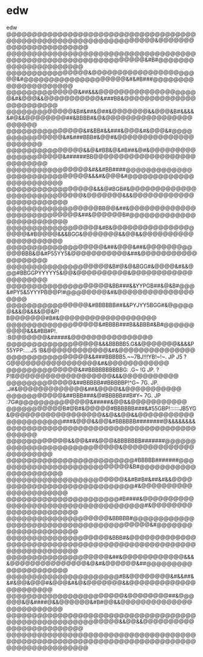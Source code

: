 # edw
edw
@@@@@@@@@@@@@@@@@@@@@@@@@@@@@@@@@@@@@@@@@@@@@@@@@@@@@@@@@@@@@@@@@@&@@@@@@@@@@@@@@@@@@@@@@@
@@@@@@@@@@@@@@@@@@@@@@@@@@@@@@@@@@@@@@@@@@@@@@@@@@@@@@@@@@@@@@@@&#B#@@@@@@@@@@@@@@@@@@@@@@
@@@@@@@@@@@@@@@@&@@@@@@@@@@@@@@@@@@@@@@&#@@@@@@@@@@@@@@@@@@@@&#&#B###@@@@@@@@@@@@@@@@@@@@@
@@@@@@@@@@@@@@&##&&&@@@@@@@@@@@@@@@@@@@@&#&@@@&&@@@@@@@@@@@&###BB&@@@@@@@@@@@@@@@@@@@@@@@@
@@@@@@@@@@@@@&B#&##&@##&@@@@@@@&&@@@&B#&&&&&#@&&@@@@@@@@##&BBBB#&@&@@@@@@@@@@@@@@@@@@@@@@@
@@@@@@@@@@@@@@@&#&BB#&&###&@@@&#&@@@&#@@@@@@@@@@@@@@@&#&###BBB#&@@#&@@@@@@@@@@@@@@@@@@@@@@
@@@@@@@@@@@@@@@&&@&#BB&@&#B##&@#&@@@@@@@@@@@@@@@@@@@@&######BB@@@@@@@@@@@@@@@@@@@@@@@@@@@@
@@@@@@@@@@@@@@@@&#&&#BB####@@@@@@@@@@@@@@@@@@@@@@@@@@@@@&&&#&@@@&#@@@@@@@@@@@@@@@@@@@@@@@@
@@@@@@@@@@@@@@@@@&&&@#BGB#&@@@@@@@@@@@@@@@@@@@@@@@@@@@@&@@@@@@@&&&@@@@@@@@@@@@@@@@@@@@@@@@
@@@@@@@@@@@@@@@@@@BB@@&##&@@@@@@@@@@@@@@@@@@@@@@@@@@@&##&@@@@@@B#@@@@@@@@@@@@@@@@@@@@@@@@@
@@@@@@@@@@@@@@@@@@&#B&@@@@@@@@@@@@@@@@@@@@&#B@@@@&&&BGG&@@@@@@@&&@@&&@@@@@@@@@@@@@@@@@@@@@
@@@@@@@@@@@@@@@@@@@&##&@@@&##&@@@@@@@@@@@@BBB&@&#P55YY5&@@@@@@@@@@@&##&@@@@@@@@@@@@@@@@@@@
@@@@@@@@@@@@@@@@@@@@&B#@&@&BGG#&@@@@&#&&@@@#BBGGPYYYYY5&@@&@@@@@@@@@@&@@@@@@@@@@@@@@@@@@@@
@@@@@@@@@@@@@@@@@@@@&BB###&&YYPGB##&@&B#@@@&#PY5&5YYYPB@@P!#@@@@@@@@&#&@@@@@@@@@@@@@@@@@@@
@@@@@@@@@@@@@@@@&#BBBBBB##&&PYJYY5BGG#&@@@@@@&&&@&&&&@@&P! B@@@@@@@#B#&@@@@@@@@@@@@@@@@@@@
@@@@@@@@@@@@@@@@@@&#BBBB###B&&BBB#&B#@@@@@@@@@@&&&#BB#P!. :B@@@@@@@&#####&@@@@@@@@@@@@@@@@
@@@@@@@@@@@@@@@@@@&&&BBBBB5.G&&@@@@@@@&&&&P55YPP:....J5  !B&@@@@@@@@@@@@&#&@@@@@@@@@@@@@@@
@@@@@@@@@@@@@@@@&&###BBBBB5.~~7BJ!!!YB!~!~.   JP     J5 ?G@@@@@@@@@@@@@@@@@&#&@@@@@@@@@@@@
@@@@@@@@@@@@@@&##BBBBBBBBBBG: .G~   !G        JP.    ?P!B@@@@@@@@@@@@@@@@@@@&&&@@@@@@@@@@@
@@@@@@@@@@@@@&##BBBBB##BBBBBP!^G~   7G.       JP.   .J#&@@@@@@@@@@@@@&##&@@@@&&@@@@@@@@@@@
@@@@@@@@@@@&##BBB###&@#BBBBB##B#Y~  7G.       JP  :7G#@@@@@@@@@@@@@@&#####&@@&&@@@@@@@@@@@
@@@@@@@@@@@B#@B#&@@@@@#BBBBBB###&#55GBP!::::::JB5YG&@@@@@@@@@@@@@@@@@@&&@&&@@&&@@@@@@@@@@@
@@@@@@@@@@@###&@@@&&@@&#BBBBBB########@&&&&&&&&@@@@@@@@@@@@@@@@@@@@@@@@@@@@@@@@@@@@@@@@@@@
@@@@@@@@@@@@&&@@&##&@@@&BBBBBBB#######@@@@@@@@@@@@@@@@@@@@@@@@@@@@&@@@@@@@@@@@@@@@@@@@@@@@
@@@@@@@@@@@@@@@@@@@@@@@@@#BBBBB#######@@@@@@@@@@@@@@@@@@@@@@@@@@@&B#@@@@@@@@@@@@@@@@@@@@@@
@@@@@@@@@@@@@@@@@@@@@@@&&#B#B#&##&#&&@@@@@@@@@@@@@@@@@@@@@@@@@@@@@#&@@@@@@@@@@@@@@@@@@@@@@
@@@@@@@@@@@@@@@@@@@@@@#B####&@@@@@@@@@@@@@@@@@@@@@@@@@@@@@@@@@@@@@#&@@@@@@@@@@@@@@@@@@@@@@
@@@@@@@@@@@@@@@@@@@@&BBBBB#@@@@@@@@@@@@@@@@@@@@@@@@@@@@@@@@@@@@@@@@&#@@@@@@@@@@@@@@@@@@@@@
@@@@@@@@@@@@@@@@@@@@&BBB#&@@@@@@@@@@@@@@@@@@@@@@@@@@@@@@@@@@@@@@@@@@@@@@@@@@@@@@@@@@@@@@@@
@@@@@@@@@@@@@@@@@@@@&##&@@@@@@@@@@@@&&&&@@@@@@@@@@@@@@@&@&#&@@@@@@&##@@@@@@@@@@@@@@@@@@@@@
@@@@@@@@@@@@@@@@@@@@@@#B&@@@@@@@@&#&&##&&#&@@&@@@#&@@@&#&@&@@@@@@@&&@@@@@@@@@@@@@@@@@@@@@@
@@@@@@@@@@@@@@@@@@@@@@@&@@@@@@@@##&@@@@@@&@&####@&&@@@@@@&#B#@@&&@@@@@@@@@@@@@@@@@@@@@@@@@
@@@@@@@@@@@@@@@@@@@@@@@@@@@@@@@@@@@@@@@@@@@@@@@@@@@@@@@@@@@&&@@&&@@@@@@@@@@@@@@@@@@@@@@@@@
@@@@@@@@@@@@@@@@@@@@@@@@@@@@@@@@@@@@@@@@@@@@@@@@@@@@@@@@@@@@@@@@@@@@@@@@@@@@@@@@@@@@@@@@@@
